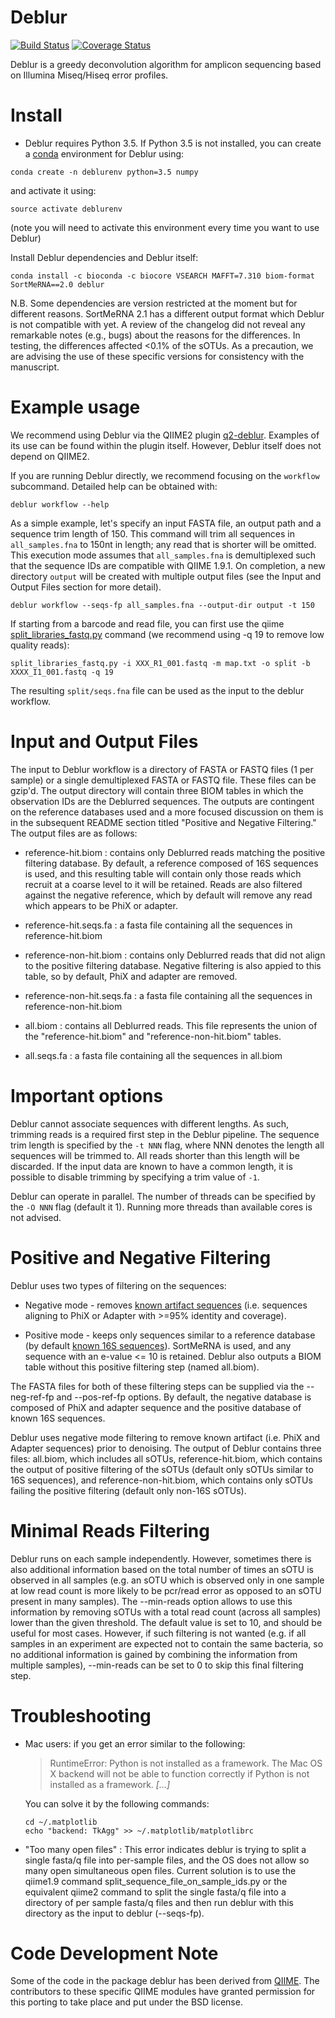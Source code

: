 Deblur
======

[![Build Status](https://travis-ci.org/biocore/deblur.png?branch=master)](https://travis-ci.org/biocore/deblur)
[![Coverage Status](https://coveralls.io/repos/github/biocore/deblur/badge.svg?branch=master)](https://coveralls.io/github/biocore/deblur?branch=master)

Deblur is a greedy deconvolution algorithm for amplicon sequencing based on Illumina Miseq/Hiseq error profiles.

Install
=======
- Deblur requires Python 3.5. If Python 3.5 is not installed, you can create a [conda](http://conda.pydata.org/docs/install/quick.html) environment for Deblur using:
```
conda create -n deblurenv python=3.5 numpy
```

and activate it using:
```
source activate deblurenv
```

(note you will need to activate this environment every time you want to use Deblur)

Install Deblur dependencies and Deblur itself:
```
conda install -c bioconda -c biocore VSEARCH MAFFT=7.310 biom-format SortMeRNA==2.0 deblur
```

N.B. Some dependencies are version restricted at the moment but for different reasons. SortMeRNA 2.1 has a different output format which Deblur is not compatible with yet. A review of the changelog did not reveal any remarkable notes (e.g., bugs) about the reasons for the differences. In testing, the differences affected <0.1% of the sOTUs. As a precaution, we are advising the use of these specific versions for consistency with the manuscript.

Example usage
=============

We recommend using Deblur via the QIIME2 plugin [q2-deblur](https://github.com/wasade/q2-deblur). Examples of its use can be found within the plugin itself. However, Deblur itself does not depend on QIIME2.

If you are running Deblur directly, we recommend focusing on the `workflow` subcommand. Detailed help can be obtained with:

```
deblur workflow --help
```

As a simple example, let's specify an input FASTA file, an output path and a sequence trim length of 150. This command will trim all sequences in `all_samples.fna` to 150nt in length; any read that is shorter will be omitted. This execution mode assumes that `all_samples.fna` is demultiplexed such that the sequence IDs are compatible with QIIME 1.9.1. On completion, a new directory `output` will be created with multiple output files (see the Input and Output Files section for more detail). 

```
deblur workflow --seqs-fp all_samples.fna --output-dir output -t 150
```

If starting from a barcode and read file, you can first use the qiime [split_libraries_fastq.py](http://qiime.org/scripts/split_libraries_fastq.html) command (we recommend using -q 19 to remove low quality reads):

```
split_libraries_fastq.py -i XXX_R1_001.fastq -m map.txt -o split -b XXXX_I1_001.fastq -q 19
```

The resulting `split/seqs.fna` file can be used as the input to the deblur workflow.

Input and Output Files
======================

The input to Deblur workflow is a directory of FASTA or FASTQ files (1 per sample) or a single demultiplexed FASTA or FASTQ file. These files can be gzip'd. The output directory will contain three BIOM tables in which the observation IDs are the Deblurred sequences. The outputs are contingent on the reference databases used and a more focused discussion on them is in the subsequent README section titled "Positive and Negative Filtering." The output files are as follows:

- reference-hit.biom : contains only Deblurred reads matching the positive filtering database. By default, a reference composed of 16S sequences is used, and this resulting table will contain only those reads which recruit at a coarse level to it will be retained. Reads are also filtered against the negative reference, which by default will remove any read which appears to be PhiX or adapter.

- reference-hit.seqs.fa : a fasta file containing all the sequences in reference-hit.biom

- reference-non-hit.biom : contains only Deblurred reads that did not align to the positive filtering database. Negative filtering is also appied to this table, so by default, PhiX and adapter are removed.

- reference-non-hit.seqs.fa : a fasta file containing all the sequences in reference-non-hit.biom

- all.biom : contains all Deblurred reads. This file represents the union of the "reference-hit.biom" and "reference-non-hit.biom" tables.

- all.seqs.fa : a fasta file containing all the sequences in all.biom

Important options
=================

Deblur cannot associate sequences with different lengths. As such, trimming reads is a required first step in the Deblur pipeline. The sequence trim length is specified by the ```-t NNN``` flag, where NNN denotes the length all sequences will be trimmed to. All reads shorter than this length will be discarded. If the input data are known to have a common length, it is possible to disable trimming by specifying a trim value of `-1`.

Deblur can operate in parallel. The number of threads can be specified by the ```-O NNN``` flag (default it 1). Running more threads than available cores is not advised. 

Positive and Negative Filtering
===============================

Deblur uses two types of filtering on the sequences:

- Negative mode - removes [known artifact sequences](deblur/support_files/artifacts.fa) (i.e. sequences aligning to PhiX or Adapter with >=95% identity and coverage).

- Positive mode - keeps only sequences similar to a reference database (by default [known 16S sequences](deblur/support_files/88_otus.fasta)). SortMeRNA is used, and any sequence with an e-value <= 10 is retained. Deblur also outputs a BIOM table without this positive filtering step (named all.biom).

The FASTA files for both of these filtering steps can be supplied via the --neg-ref-fp and --pos-ref-fp options. By default, the negative database is composed of PhiX and adapter sequence and the positive database of known 16S sequences.

Deblur uses negative mode filtering to remove known artifact (i.e. PhiX and Adapter sequences) prior to denoising. The output of Deblur contains three files: all.biom, which includes all sOTUs, reference-hit.biom, which contains the output of positive filtering of the sOTUs (default only sOTUs similar to 16S sequences), and reference-non-hit.biom, which contains only sOTUs failing the positive filtering (default only non-16S sOTUs).

Minimal Reads Filtering
=======================

Deblur runs on each sample independently. However, sometimes there is also additional information based on the total number of times an sOTU is observed in all samples (e.g. an sOTU which is observed only in one sample at low read count is more likely to be pcr/read error as opposed to an sOTU present in many samples). The --min-reads option allows to use this information by removing sOTUs with a total read count (across all samples) lower than the given threshold. The default value is set to 10, and should be useful for most cases. However, if such filtering is not wanted (e.g. if all samples in an experiment are expected not to contain the same bacteria, so no additional information is gained by combining the information from multiple samples), --min-reads can be set to 0 to skip this final filtering step.

Troubleshooting
===============

- Mac users: if you get an error similar to the following:

  > RuntimeError: Python is not installed as a framework. The Mac OS X backend will not be able to function correctly if Python is not installed as a framework. _[...]_

  You can solve it by the following commands:

      cd ~/.matplotlib
      echo "backend: TkAgg" >> ~/.matplotlib/matplotlibrc


- "Too many open files" : This error indicates deblur is trying to split a single fasta/q file into per-sample files, and the OS does not allow so many open simultaneous open files. Current solution is to use the qiime1.9 command split_sequence_file_on_sample_ids.py or the equivalent qiime2 command to split the single fasta/q file into a directory of per sample fasta/q files and then run deblur with this directory as the input to deblur (--seqs-fp).

Code Development Note
=====================

Some of the code in the package deblur has been derived from [QIIME](http://qiime.org).
The contributors to these specific QIIME modules have granted permission
for this porting to take place and put under the BSD license.
